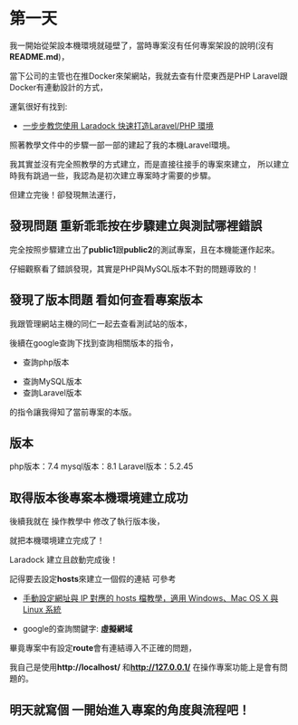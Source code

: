 # 第一天
我一開始從架設本機環境就碰壁了，當時專案沒有任何專案架設的說明(沒有**README.md**)，

當下公司的主管也在推Docker來架網站，我就去查有什麼東西是PHP Laravel跟Docker有連動設計的方式，

運氣很好有找到:

- [一步步教您使用 Laradock 快速打造Laravel/PHP 環境](https://blog.twjoin.com/%E4%B8%80%E6%AD%A5%E6%AD%A5%E6%95%99%E6%82%A8%E4%BD%BF%E7%94%A8laradock-%E5%BF%AB%E9%80%9F%E6%89%93%E9%80%A0laravel-php%E7%92%B0%E5%A2%83-15f046d64c34)

照著教學文件中的步驟一部一部的建起了我的本機Laravel環境。

我其實並沒有完全照教學的方式建立，而是直接往接手的專案來建立，
所以建立時我有跳過一些，我認為是初次建立專案時才需要的步驟。

但建立完後！卻發現無法運行，

## 發現問題 重新乖乖按在步驟建立與測試哪裡錯誤
完全按照步驟建立出了**public1**跟**public2**的測試專案，且在本機能運作起來。

仔細觀察看了錯誤發現，其實是PHP與MySQL版本不對的問題導致的！

## 發現了版本問題 看如何查看專案版本
我跟管理網站主機的同仁一起去查看測試站的版本，

後續在google查詢下找到查詢相關版本的指令，
- 查詢php版本
+ 查詢MySQL版本
+ 查詢Laravel版本

的指令讓我得知了當前專案的本版。
## 版本
php版本：7.4
mysql版本：8.1
Laravel版本：5.2.45

## 取得版本後專案本機環境建立成功
後續我就在 操作教學中 修改了執行版本後，

就把本機環境建立完成了！

Laradock 建立且啟動完成後！

記得要去設定**hosts**來建立一個假的連結
可參考
- [手動設定網址與 IP 對應的 hosts 檔教學，適用 Windows、Mac OS X 與 Linux 系統](https://blog.gtwang.org/windows/windows-linux-hosts-file-configuration/)
+ google的查詢關鍵字: **虛擬網域**

畢竟專案中有設定**route**會有連結導入不正確的問題，

我自己是使用**http://localhost/** 和**http://127.0.0.1/** 在操作專案功能上是會有問題的。

## 明天就寫個 一開始進入專案的角度與流程吧！
